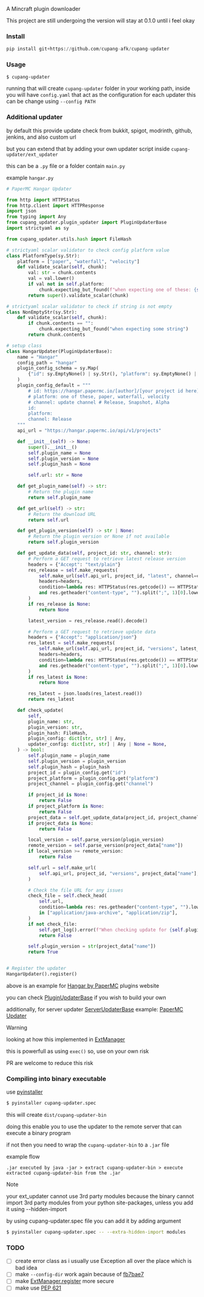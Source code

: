 A Mincraft plugin downloader

This project are still undergoing the version will stay at 0.1.0 until i feel okay

### Install

```python
pip install git+https://github.com/cupang-afk/cupang-updater
```

### Usage

```shell
$ cupang-updater
```

running that will create `cupang-updater` folder in your working path,
inside you will have `config.yaml` that act as the configuration for each updater
this can be change using `--config PATH`

### Additional updater

by default this provide update check from bukkit, spigot, modrinth, github, jenkins, and also custom url

but you can extend that by adding your own updater script inside `cupang-updater/ext_updater`

this can be a `.py` file or a folder contain `main.py`

example `hangar.py`

```python
# PaperMC Hangar Updater

from http import HTTPStatus
from http.client import HTTPResponse
import json
from typing import Any
from cupang_updater.plugin_updater import PluginUpdaterBase
import strictyaml as sy

from cupang_updater.utils.hash import FileHash

# strictyaml scalar validator to check config platform value
class PlatformType(sy.Str):
    platform = ["paper", "waterfall", "velocity"]
    def validate_scalar(self, chunk):
        val: str = chunk.contents
        val = val.lower()
        if val not in self.platform:
            chunk.expecting_but_found(f"when expecting one of these: {self.platform}")
        return super().validate_scalar(chunk)

# strictyaml scalar validator to check if string is not empty
class NonEmptyStr(sy.Str):
    def validate_scalar(self, chunk):
        if chunk.contents == "":
            chunk.expecting_but_found("when expecting some string")
        return chunk.contents

# setup class
class HangarUpdater(PluginUpdaterBase):
    name = "Hangar"
    config_path = "hangar"
    plugin_config_schema = sy.Map(
        {"id": sy.EmptyNone() | sy.Str(), "platform": sy.EmptyNone() | PlatformType(), "channel": NonEmptyStr()}
    )
    plugin_config_default = """
        # id: https://hangar.papermc.io/[author]/[your project id here]
        # platform: one of these, paper, waterfall, velocity
        # channel: update channel # Release, Snapshot, Alpha
        id:
        platform:
        channel: Release
    """
    api_url = "https://hangar.papermc.io/api/v1/projects"

    def __init__(self) -> None:
        super().__init__()
        self.plugin_name = None
        self.plugin_version = None
        self.plugin_hash = None

        self.url: str = None

    def get_plugin_name(self) -> str:
        # Return the plugin name
        return self.plugin_name

    def get_url(self) -> str:
        # Return the download URL
        return self.url

    def get_plugin_version(self) -> str | None:
        # Return the plugin version or None if not available
        return self.plugin_version

    def get_update_data(self, project_id: str, channel: str):
        # Perform a GET request to retrieve latest release version
        headers = {"Accept": "text/plain"}
        res_release = self.make_requests(
            self.make_url(self.api_url, project_id, "latest", channel=channel),
            headers=headers,
            condition=lambda res: HTTPStatus(res.getcode()) == HTTPStatus.OK
            and res.getheader("content-type", "").split(";", 1)[0].lower() == headers["Accept"].lower(),
        )
        if res_release is None:
            return None

        latest_version = res_release.read().decode()

        # Perform a GET request to retrieve update data
        headers = {"Accept": "application/json"}
        res_latest = self.make_requests(
            self.make_url(self.api_url, project_id, "versions", latest_version),
            headers=headers,
            condition=lambda res: HTTPStatus(res.getcode()) == HTTPStatus.OK
            and res.getheader("content-type", "").split(";", 1)[0].lower() == headers["Accept"].lower(),
        )
        if res_latest is None:
            return None

        res_latest = json.loads(res_latest.read())
        return res_latest

    def check_update(
        self,
        plugin_name: str,
        plugin_version: str,
        plugin_hash: FileHash,
        plugin_config: dict[str, str] | Any,
        updater_config: dict[str, str] | Any | None = None,
    ) -> bool:
        self.plugin_name = plugin_name
        self.plugin_version = plugin_version
        self.plugin_hash = plugin_hash
        project_id = plugin_config.get("id")
        project_platform = plugin_config.get("platform")
        project_channel = plugin_config.get("channel")

        if project_id is None:
            return False
        if project_platform is None:
            return False
        project_data = self.get_update_data(project_id, project_channel)
        if project_data is None:
            return False

        local_version = self.parse_version(plugin_version)
        remote_version = self.parse_version(project_data["name"])
        if local_version >= remote_version:
            return False

        self.url = self.make_url(
            self.api_url, project_id, "versions", project_data["name"], project_platform.upper(), "download"
        )

        # Check the file URL for any issues
        check_file = self.check_head(
            self.url,
            condition=lambda res: res.getheader("content-type", "").lower()
            in ["application/java-archive", "application/zip"],
        )
        if not check_file:
            self.get_log().error(f"When checking update for {self.plugin_name} got url {self.url} but its not a file")
            return False

        self.plugin_version = str(project_data["name"])
        return True


# Register the updater
HangarUpdater().register()
```

above is an example for [Hangar by PaperMC](https://hangar.papermc.io/) plugins website

you can check [PluginUpdaterBase](cupang_updater/plugin_updater/base/plugin_updater_base.py) if you wish to build your own

additionally, for server updater [ServerUpdaterBase](cupang_updater/server_updater/base/server_updater_base.py) example: [PaperMC Updater](cupang_updater/server_updater/papermc.py)

> [!WARNING]
> looking at how this implemented in [ExtManager](cupang_updater/manager/ext_manager.py)
>
> this is powerfull as using `exec()` so, use on your own risk
>
> PR are welcome to reduce this risk

### Compiling into binary executable

use [pyinstaller](https://www.pyinstaller.org/)

```bash
$ pyinstaller cupang-updater.spec
```

this will create `dist/cupang-updater-bin`

doing this enable you to use the updater to the remote server that can execute a binary program

if not then you need to wrap the `cupang-updater-bin` to a `.jar` file

example flow

```
.jar executed by java -jar > extract cupang-updater-bin > execute extracted cupang-updater-bin from the .jar
```

> [!NOTE]
> your ext_updater cannot use 3rd party modules because the binary cannot import 3rd party modules from your python site-packages, unless you add it using --hidden-import
>
> by using cupang-updater.spec file you can add it by adding argument
>
> ```bash
> $ pyinstaller cupang-updater.spec -- --extra-hidden-import modules
> ```

### TODO

- [ ] create error class as i usually use Exception all over the place which is bad idea
- [ ] make `--config-dir` work again because of [fb7bae7](https://github.com/cupang-afk/cupang-updater/commit/fb7bae71eaa750edabef9213f7798cb4a1ac9a37)
- [ ] make [ExtManager.register](cupang_updater/manager/ext_manager.py) more secure
- [ ] make use [PEP 621](https://peps.python.org/pep-0621/)
